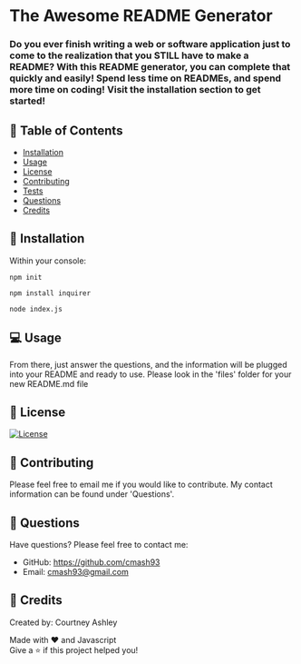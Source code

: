 
# The Awesome README Generator        

### Do you ever finish writing a web or software application just to come to the realization that you STILL have to make a README? With this README generator, you can complete that quickly and easily! Spend less time on READMEs, and spend more time on coding! Visit the installation section to get started!

## 📄 Table of Contents    

- [Installation](#installation)
- [Usage](#usage)    
- [License](#license)
- [Contributing](#contributing)
- [Tests](#tests)
- [Questions](#questions)
- [Credits](#credits)

## 💾 Installation    
Within your console:    
```
npm init
```    
```
npm install inquirer
```    
```
node index.js
```    

## 💻 Usage
From there, just answer the questions, and the information will be plugged into your README and ready to use. Please look in the 'files' folder for your new README.md file    
    

## 📝 License
[![License](https://img.shields.io/badge/license-none-red.svg)]()    
    

## 🤝 Contributing
Please feel free to email me if you would like to contribute. My contact information can be found under 'Questions'.    
 

## 💬 Questions
Have questions? Please feel free to contact me:    
* GitHub: https://github.com/cmash93    
* Email: cmash93@gmail.com    

## 🔖 Credits    
Created by: Courtney Ashley 

Made with ❤️ and Javascript    
Give a ⭐ if this project helped you!
  
